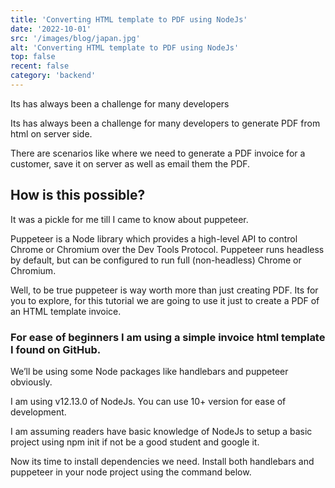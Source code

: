 ```yaml
---
title: 'Converting HTML template to PDF using NodeJs'
date: '2022-10-01'
src: '/images/blog/japan.jpg'
alt: 'Converting HTML template to PDF using NodeJs'
top: false
recent: false
category: 'backend'
---
```

Its has always been a challenge for many developers
<!-- end -->
Its has always been a challenge for many developers to generate PDF from html on server side.

There are scenarios like where we need to generate a PDF invoice for a customer, save it on server as well as email them the PDF.

## How is this possible?
It was a pickle for me till I came to know about puppeteer.

Puppeteer is a Node library which provides a high-level API to control Chrome or Chromium over the Dev Tools Protocol. Puppeteer runs headless by default, but can be configured to run full (non-headless) Chrome or Chromium.

Well, to be true puppeteer is way worth more than just creating PDF. Its for you to explore, for this tutorial we are going to use it just to create a PDF of an HTML template invoice.

### For ease of beginners I am using a simple invoice html template I found on GitHub.
We’ll be using some Node packages like handlebars and puppeteer obviously.

I am using v12.13.0 of NodeJs. You can use 10+ version for ease of development.

I am assuming readers have basic knowledge of NodeJs to setup a basic project using npm init if not be a good student and google it.

Now its time to install dependencies we need. Install both handlebars and puppeteer in your node project using the command below.